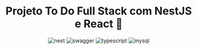[typescript_BAGDE]: https://img.shields.io/badge/TypeScript-3178C6?logo=typescript&logoColor=white&style=for-the-badge
[nestjs__BADGE]: https://img.shields.io/badge/NestJS-E0234E?logo=nestjs&logoColor=white&style=for-the-badge
[swagger_BADGE]: https://img.shields.io/badge/swagger-85EA2D?logo=swagger&logoColor=black&style=for-the-badge
[mysql_BADGE]: https://img.shields.io/badge/mysql-3178C6?logo=mysql&logoColor=white&style=for-the-badge
<h1 align="center" style="font-weight: bold;">Projeto To Do Full Stack com NestJS e React 🚀</h1>

<div align="center">
  
![nest][nestjs__BADGE]
![swagger][swagger_BADGE]
![typescript][typescript_BAGDE]
![mysql][mysql_BADGE]

</div>
